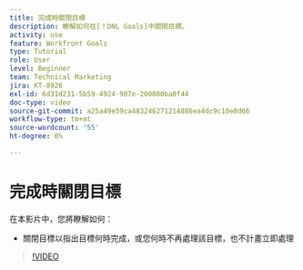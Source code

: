 ```yaml
---
title: 完成時關閉目標
description: 瞭解如何在[！DNL Goals]中關閉目標。
activity: use
feature: Workfront Goals
type: Tutorial
role: User
level: Beginner
team: Technical Marketing
jira: KT-8926
exl-id: 6d31d231-5b59-4924-907e-200800ba0f44
doc-type: video
source-git-commit: a25a49e59ca483246271214886ea4dc9c10e8d66
workflow-type: tm+mt
source-wordcount: '55'
ht-degree: 0%

---
```


# 完成時關閉目標

在本影片中，您將瞭解如何：

* 關閉目標以指出目標何時完成，或您何時不再處理該目標，也不計畫立即處理

>[!VIDEO](https://video.tv.adobe.com/v/335198/?quality=12&learn=on)
